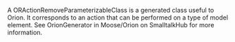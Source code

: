 A ORActionRemoveParameterizableClass is a generated class useful to Orion. It corresponds to an action that can be performed on a type of model element. See OrionGenerator in Moose/Orion on SmalltalkHub for more information.